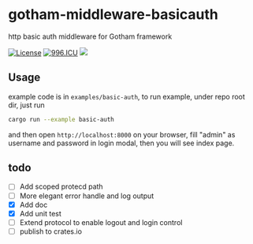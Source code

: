 # gotham-middleware-basicauth
http basic auth middleware for Gotham framework

[![License](https://img.shields.io/badge/License-Apache%202.0-blue.svg)](https://opensource.org/licenses/Apache-2.0)
[![996.ICU](https://img.shields.io/badge/link-996.icu-red.svg)](https://996.icu)
[![](https://tokei.rs/b1/github/PrivateRookie/gotham-middleware-basicauth)](https://tokei.rs/b1/github/PrivateRookie/gotham-middleware-basicauth)

## Usage

example code is in `examples/basic-auth`, to run example, under repo root dir, just run

```bash
cargo run --example basic-auth
```

and then open `http://localhost:8000` on your browser, fill "admin" as username and password in
login modal, then you will see index page.

## todo

- [ ] Add scoped protecd path
- [ ] More elegant error handle and log output
- [x] Add doc
- [x] Add unit test
- [ ] Extend protocol to enable logout and login control
- [ ] publish to crates.io